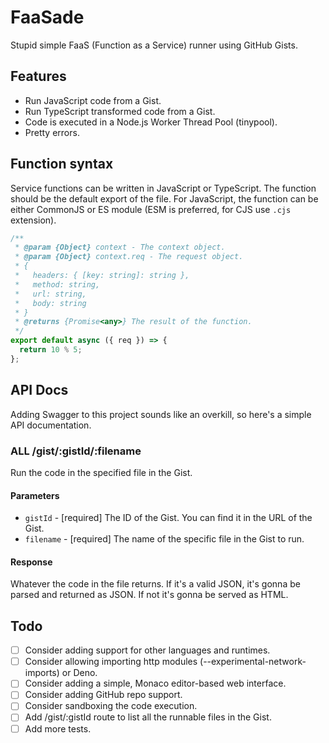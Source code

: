 # FaaSade

Stupid simple FaaS (Function as a Service) runner using GitHub Gists.

## Features

- Run JavaScript code from a Gist.
- Run TypeScript transformed code from a Gist.
- Code is executed in a Node.js Worker Thread Pool (tinypool).
- Pretty errors.

## Function syntax

Service functions can be written in JavaScript or TypeScript. The function should be the default export of the file. For JavaScript, the function can be either CommonJS or ES module (ESM is preferred, for CJS use `.cjs` extension).

```ts
/**
 * @param {Object} context - The context object.
 * @param {Object} context.req - The request object.
 * {
 *   headers: { [key: string]: string },
 *   method: string,
 *   url: string,
 *   body: string
 * }
 * @returns {Promise<any>} The result of the function.
 */
export default async ({ req }) => {
  return 10 % 5;
};
```

## API Docs

Adding Swagger to this project sounds like an overkill, so here's a simple API documentation.

### ALL /gist/:gistId/:filename

Run the code in the specified file in the Gist.

#### Parameters

- `gistId` - [required] The ID of the Gist. You can find it in the URL of the Gist.
- `filename` - [required] The name of the specific file in the Gist to run.

#### Response

Whatever the code in the file returns. If it's a valid JSON, it's gonna be parsed and returned as JSON. If not it's gonna be served as HTML.

## Todo

- [ ] Consider adding support for other languages and runtimes.
- [ ] Consider allowing importing http modules (--experimental-network-imports) or Deno.
- [ ] Consider adding a simple, Monaco editor-based web interface.
- [ ] Consider adding GitHub repo support.
- [ ] Consider sandboxing the code execution.
- [ ] Add /gist/:gistId route to list all the runnable files in the Gist.
- [ ] Add more tests.
